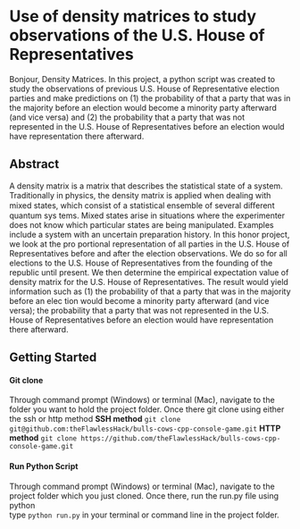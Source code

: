 # Use of density matrices to study observations of the U.S. House of Representatives 

Bonjour, Density Matrices.
In this project, a python script was created to study the observations of previous
U.S. House of Representative election parties and make predictions on (1) the 
probability of that a party that was in the majority before an election would become 
a minority party afterward (and vice versa) and (2) the probability
that a party that was not represented in the U.S. House of Representatives
before an election would have representation there afterward.


## Abstract
A density matrix is a matrix that describes the statistical state of a system.
Traditionally in physics, the density matrix is applied when dealing with mixed
states, which consist of a statistical ensemble of several diﬀerent quantum sys
tems. Mixed states arise in situations where the experimenter does not know
which particular states are being manipulated. Examples include a system with
an uncertain preparation history. In this honor project, we look at the pro
portional representation of all parties in the U.S. House of Representatives
before and after the election observations. We do so for all elections to the U.S.
House of Representatives from the founding of the republic until present.
We then determine the empirical expectation value of density matrix for the
U.S. House of Representatives. The result would yield information such
as (1) the probability of that a party that was in the majority before an elec
tion would become a minority party afterward (and vice versa); the probability
that a party that was not represented in the U.S. House of Representatives
before an election would have representation there afterward.

## Getting Started

#### Git clone
Through command prompt (Windows) or terminal (Mac), navigate to the folder you want to hold the project folder.
Once there git clone using either the ssh or http method
<b>SSH method</b>
`git clone git@github.com:theFlawlessHack/bulls-cows-cpp-console-game.git`
<b>HTTP method</b>
`git clone https://github.com/theFlawlessHack/bulls-cows-cpp-console-game.git`

#### Run Python Script
Through command prompt (Windows) or terminal (Mac), navigate to the project folder which you just cloned.
Once there, run the run.py file using python
<br>
type
`python run.py` 
in your terminal or command line in the project folder.

